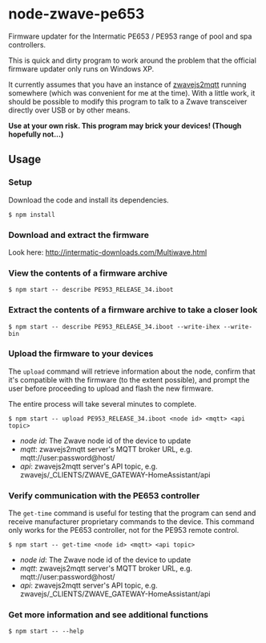 # node-zwave-pe653

Firmware updater for the Intermatic PE653 / PE953 range of pool and spa controllers.

This is quick and dirty program to work around the problem that the official
firmware updater only runs on Windows XP.

It currently assumes that you have an instance of [zwavejs2mqtt](https://github.com/zwave-js/zwavejs2mqtt) running somewhere
(which was convenient for me at the time).  With a little work, it should be
possible to modify this program to talk to a Zwave transceiver directly over USB
or by other means.

**Use at your own risk.  This program may brick your devices!  (Though hopefully not...)**

## Usage

### Setup

Download the code and install its dependencies.

`$ npm install`

### Download and extract the firmware

Look here: http://intermatic-downloads.com/Multiwave.html

### View the contents of a firmware archive

`$ npm start -- describe PE953_RELEASE_34.iboot`

### Extract the contents of a firmware archive to take a closer look

`$ npm start -- describe PE953_RELEASE_34.iboot --write-ihex --write-bin`

### Upload the firmware to your devices

The `upload` command will retrieve information about the node, confirm that it's compatible
with the firmware (to the extent possible), and prompt the user before proceeding
to upload and flash the new firmware.

The entire process will take several minutes to complete.

`$ npm start -- upload PE953_RELEASE_34.iboot <node id> <mqtt> <api topic>`

- *node id*: The Zwave node id of the device to update
- *mqtt*: zwavejs2mqtt server's MQTT broker URL, e.g. mqtt://user:password@host/
- *api*: zwavejs2mqtt server's API topic, e.g. zwavejs/_CLIENTS/ZWAVE_GATEWAY-HomeAssistant/api

### Verify communication with the PE653 controller

The `get-time` command is useful for testing that the program can send and receive manufacturer
proprietary commands to the device.  This command only works for the PE653 controller, not
for the PE953 remote control.

`$ npm start -- get-time <node id> <mqtt> <api topic>`

- *node id*: The Zwave node id of the device to update
- *mqtt*: zwavejs2mqtt server's MQTT broker URL, e.g. mqtt://user:password@host/
- *api*: zwavejs2mqtt server's API topic, e.g. zwavejs/_CLIENTS/ZWAVE_GATEWAY-HomeAssistant/api

### Get more information and see additional functions

`$ npm start -- --help`
